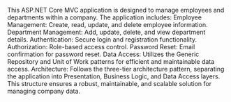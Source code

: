 This ASP.NET Core MVC application is designed to manage employees and departments within a company. The application includes:
Employee Management: Create, read, update, and delete employee information.
Department Management: Add, update, delete, and view department details.
Authentication: Secure login and registration functionality.
Authorization: Role-based access control.
Password Reset: Email confirmation for password reset.
Data Access: Utilizes the Generic Repository and Unit of Work patterns for efficient and maintainable data access.
Architecture: Follows the three-tier architecture pattern, separating the application into Presentation, Business Logic, and Data Access layers.
This structure ensures a robust, maintainable, and scalable solution for managing company data.
